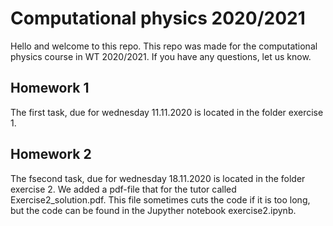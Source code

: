 # Computational physics 2020/2021

Hello and welcome to this repo. This repo was made for the computational physics course in WT 2020/2021. If you have any questions, let us know.

## Homework 1
The first task, due for wednesday 11.11.2020 is located in the folder exercise 1. 

## Homework 2
The fsecond task, due for wednesday 18.11.2020 is located in the folder exercise 2. We added a pdf-file that for the tutor called Exercise2_solution.pdf. This file sometimes cuts the code if it is too long, but the code can be found in the Jupyther notebook exercise2.ipynb.